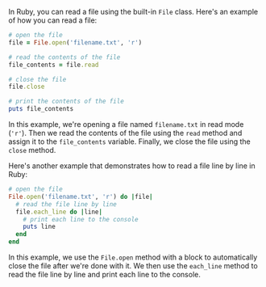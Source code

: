In Ruby, you can read a file using the built-in `File` class. Here's an example of how you can read a file:

```ruby
# open the file
file = File.open('filename.txt', 'r')

# read the contents of the file
file_contents = file.read

# close the file
file.close

# print the contents of the file
puts file_contents
```

In this example, we're opening a file named `filename.txt` in read mode (`'r'`). Then we read the contents of the file using the `read` method and assign it to the `file_contents` variable. Finally, we close the file using the `close` method.

Here's another example that demonstrates how to read a file line by line in Ruby:

```ruby
# open the file
File.open('filename.txt', 'r') do |file|
  # read the file line by line
  file.each_line do |line|
    # print each line to the console
    puts line
  end
end
```

In this example, we use the `File.open` method with a block to automatically close the file after we're done with it. We then use the `each_line` method to read the file line by line and print each line to the console.